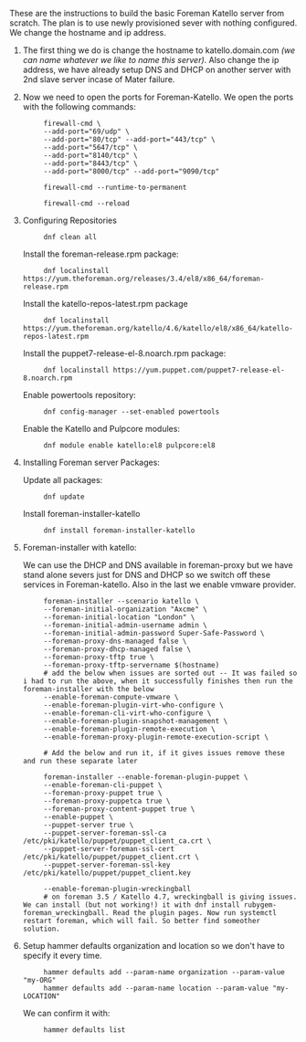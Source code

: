 These are the instructions to build the basic Foreman Katello server from scratch. The plan is to use newly provisioned sever with nothing configured. We change the hostname and ip address.

1. The first thing we do is change the hostname to katello.domain.com <i>(we can name whatever we like to name this server)</i>. Also change the ip address, we have already setup DNS and DHCP on another server with 2nd slave server incase of Mater failure.
2. Now we need to open the ports for Foreman-Katello. We open the ports with the following commands:
      
            firewall-cmd \
            --add-port="69/udp" \
            --add-port="80/tcp" --add-port="443/tcp" \
            --add-port="5647/tcp" \
            --add-port="8140/tcp" \
            --add-port="8443/tcp" \
            --add-port="8000/tcp" --add-port="9090/tcp"
            
            firewall-cmd --runtime-to-permanent
            
            firewall-cmd --reload
     
3. Configuring Repositories

            dnf clean all
          
      Install the foreman-release.rpm package:
 
            dnf localinstall https://yum.theforeman.org/releases/3.4/el8/x86_64/foreman-release.rpm
            
      Install the katello-repos-latest.rpm package

            dnf localinstall https://yum.theforeman.org/katello/4.6/katello/el8/x86_64/katello-repos-latest.rpm
            
      Install the puppet7-release-el-8.noarch.rpm package:

            dnf localinstall https://yum.puppet.com/puppet7-release-el-8.noarch.rpm
      Enable powertools repository:

            dnf config-manager --set-enabled powertools
      Enable the Katello and Pulpcore modules:

            dnf module enable katello:el8 pulpcore:el8
      
4. Installing Foreman server Packages:

      Update all packages:

            dnf update
      Install foreman-installer-katello

            dnf install foreman-installer-katello
            
5. Foreman-installer with katello:

      We can use the DHCP and DNS available in foreman-proxy but we have stand alone severs just for DNS and DHCP so we switch off these services in Foreman-katello. Also in the last we enable vmware provider.
            
            foreman-installer --scenario katello \
            --foreman-initial-organization "Axcme" \
            --foreman-initial-location "London" \
            --foreman-initial-admin-username admin \
            --foreman-initial-admin-password Super-Safe-Password \
            --foreman-proxy-dns-managed false \
            --foreman-proxy-dhcp-managed false \
            --foreman-proxy-tftp true \
            --foreman-proxy-tftp-servername $(hostname)
            # add the below when issues are sorted out -- It was failed so i had to run the above, when it successfully finishes then run the foreman-installer with the below
            --enable-foreman-compute-vmware \
            --enable-foreman-plugin-virt-who-configure \
            --enable-foreman-cli-virt-who-configure \
            --enable-foreman-plugin-snapshot-management \
            --enable-foreman-plugin-remote-execution \
            --enable-foreman-proxy-plugin-remote-execution-script \
            
            # Add the below and run it, if it gives issues remove these and run these separate later
            
            foreman-installer --enable-foreman-plugin-puppet \
            --enable-foreman-cli-puppet \
            --foreman-proxy-puppet true \
            --foreman-proxy-puppetca true \
            --foreman-proxy-content-puppet true \
            --enable-puppet \
            --puppet-server true \
            --puppet-server-foreman-ssl-ca /etc/pki/katello/puppet/puppet_client_ca.crt \
            --puppet-server-foreman-ssl-cert /etc/pki/katello/puppet/puppet_client.crt \
            --puppet-server-foreman-ssl-key /etc/pki/katello/puppet/puppet_client.key
            
            --enable-foreman-plugin-wreckingball
            # on foreman 3.5 / Katello 4.7, wreckingball is giving issues. We can install (but not working!) it with dnf install rubygem-foreman_wreckingball. Read the plugin pages. Now run systemctl restart foreman, which will fail. So better find someother solution.
            
6. Setup hammer defaults organization and location so we don't have to specify it every time.
            
            hammer defaults add --param-name organization --param-value "my-ORG"
            hammer defaults add --param-name location --param-value "my-LOCATION"
      
      We can confirm it with:
            
            hammer defaults list
 
